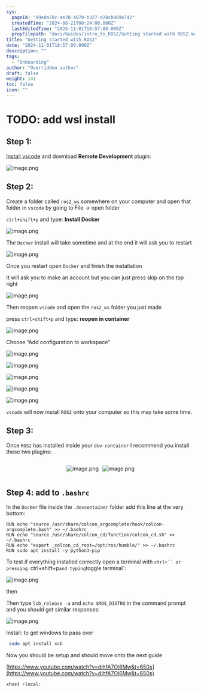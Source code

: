 ```yaml
---
sys:
  pageId: "89e0a78c-4e2b-4070-b327-d28cb0694742"
  createdTime: "2024-08-21T00:24:00.000Z"
  lastEditedTime: "2024-11-01T18:57:00.000Z"
  propFilepath: "docs/Guides/intro_to_ROS2/Getting started with ROS2.md"
title: "Getting started with ROS2"
date: "2024-11-01T18:57:00.000Z"
description: ""
tags:
  - "Onboarding"
author: "Overridden author"
draft: false
weight: 141
toc: false
icon: ""
---
```


# TODO: add wsl install

## Step 1:

[Install vscode](https://code.visualstudio.com/download) and download **Remote Development** plugin:

![image.png](https://prod-files-secure.s3.us-west-2.amazonaws.com/d518164a-d88e-44d1-a4ee-3adb3bd8bce0/efb52993-1881-4a40-b95e-6f020334f022/image.png?X-Amz-Algorithm=AWS4-HMAC-SHA256&X-Amz-Content-Sha256=UNSIGNED-PAYLOAD&X-Amz-Credential=ASIAZI2LB4665HSGFRH7%2F20250404%2Fus-west-2%2Fs3%2Faws4_request&X-Amz-Date=20250404T090904Z&X-Amz-Expires=3600&X-Amz-Security-Token=IQoJb3JpZ2luX2VjEJn%2F%2F%2F%2F%2F%2F%2F%2F%2F%2FwEaCXVzLXdlc3QtMiJHMEUCIA61oB0n3KWjFEcd8XF6VmT2Q94Fx2Q5Sgnhyhut2uL3AiEA8%2F0tZxWKytGW1fs465FVTUqhAJKO3FiI6DnD0pPKjI0q%2FwMIEhAAGgw2Mzc0MjMxODM4MDUiDD1i9pua5%2FzWIdDP4yrcA0iVbGugA6fEP8AoLvABs8kQOa47BeYy1xXlpMvmMGZ5Y%2B3s5gcRknAiACbaiSGcaP7EdelEH37TptMACEFJ6IBkRsIfO8cYcBQj8Y88nEG9CEQARYVKykajSQ50kbg6VyiqRU124oGb9uUZmgXK%2FTG3VOK7dEN%2FOx%2Fgt5KFLpaKLu3QUDoI4RQxDvE1XFDfGI93YxA%2FNhfYE%2Bh3kkFt%2FQlu%2BEhdZnRmfcNAZhCLchnFn4VPbY%2BB%2BBA70YOXU11blgDHp69xA7Uj1TFmYaMLCcJWmYc%2B5CMgIqqftYB9Nf5BAelEy6V0dNOFICodDbQCNDKRqqVlVqGBRTGm6c5f%2B4UT3Fhf5W9pQk8L3Jir95NkIFIZ8VkfwLMKZczLeFzhjO7dYaSiF%2BjoEaD5djaeD%2BWwB4myvlwaHWaPhOnvVG%2FUz9oZMrwe71vSF9pTaoW9WUB1WQiSIy%2Br9L8Kw%2B%2FbKfQuFcVxMFSnkU9bMwhrV%2FQBH%2BLOof3ysE8Drqf%2Fas8hCf7EV04d4lZ4wXJOuKwCLDD%2BHG00nuSIXjbQZ9C9qOcJ0wPsQf8PXic7Xo90Kk609hGSrB2zOoIF%2BFUoJSt6SMaOURL330NLWnEiUCj1JspAhbmNU1Lehmx2fD%2FyMOatvr8GOqUBlRnRmGUNP9zF03IkBd56c5s4jQzbMmVDr%2FHTqnbGfAC3ggmLgzesnszD%2Bxm%2FlCiLbqye1cFfX9yVUnE3mtToZjq%2F3GE6BGPKCn2oKhhgl8JMhIEwFigyX8LhrF2c2UCv%2BvwGHeoMDMfjXUF%2FMc4m4v2KmnTRqPmZAp9lcX3OcJh49SFHZHGSYEh1OUl5CZJDdX1ryTO2n43lfUlfdFdWPhKvCJ5S&X-Amz-Signature=ac0b28fb6608b5feaf921d2e4e0796ec7abae64122a3c1938e52e3b329c8eebd&X-Amz-SignedHeaders=host&x-id=GetObject)

## Step 2:

Create a folder called `ros2_ws` somewhere on your computer and open that folder in `vscode` by going to File → open folder 

`ctrl+shift+p` and type: **Install Docker**

![image.png](https://prod-files-secure.s3.us-west-2.amazonaws.com/d518164a-d88e-44d1-a4ee-3adb3bd8bce0/2269dc0e-1cd5-47ff-bceb-c04ad9b2eab0/image.png?X-Amz-Algorithm=AWS4-HMAC-SHA256&X-Amz-Content-Sha256=UNSIGNED-PAYLOAD&X-Amz-Credential=ASIAZI2LB4665HSGFRH7%2F20250404%2Fus-west-2%2Fs3%2Faws4_request&X-Amz-Date=20250404T090904Z&X-Amz-Expires=3600&X-Amz-Security-Token=IQoJb3JpZ2luX2VjEJn%2F%2F%2F%2F%2F%2F%2F%2F%2F%2FwEaCXVzLXdlc3QtMiJHMEUCIA61oB0n3KWjFEcd8XF6VmT2Q94Fx2Q5Sgnhyhut2uL3AiEA8%2F0tZxWKytGW1fs465FVTUqhAJKO3FiI6DnD0pPKjI0q%2FwMIEhAAGgw2Mzc0MjMxODM4MDUiDD1i9pua5%2FzWIdDP4yrcA0iVbGugA6fEP8AoLvABs8kQOa47BeYy1xXlpMvmMGZ5Y%2B3s5gcRknAiACbaiSGcaP7EdelEH37TptMACEFJ6IBkRsIfO8cYcBQj8Y88nEG9CEQARYVKykajSQ50kbg6VyiqRU124oGb9uUZmgXK%2FTG3VOK7dEN%2FOx%2Fgt5KFLpaKLu3QUDoI4RQxDvE1XFDfGI93YxA%2FNhfYE%2Bh3kkFt%2FQlu%2BEhdZnRmfcNAZhCLchnFn4VPbY%2BB%2BBA70YOXU11blgDHp69xA7Uj1TFmYaMLCcJWmYc%2B5CMgIqqftYB9Nf5BAelEy6V0dNOFICodDbQCNDKRqqVlVqGBRTGm6c5f%2B4UT3Fhf5W9pQk8L3Jir95NkIFIZ8VkfwLMKZczLeFzhjO7dYaSiF%2BjoEaD5djaeD%2BWwB4myvlwaHWaPhOnvVG%2FUz9oZMrwe71vSF9pTaoW9WUB1WQiSIy%2Br9L8Kw%2B%2FbKfQuFcVxMFSnkU9bMwhrV%2FQBH%2BLOof3ysE8Drqf%2Fas8hCf7EV04d4lZ4wXJOuKwCLDD%2BHG00nuSIXjbQZ9C9qOcJ0wPsQf8PXic7Xo90Kk609hGSrB2zOoIF%2BFUoJSt6SMaOURL330NLWnEiUCj1JspAhbmNU1Lehmx2fD%2FyMOatvr8GOqUBlRnRmGUNP9zF03IkBd56c5s4jQzbMmVDr%2FHTqnbGfAC3ggmLgzesnszD%2Bxm%2FlCiLbqye1cFfX9yVUnE3mtToZjq%2F3GE6BGPKCn2oKhhgl8JMhIEwFigyX8LhrF2c2UCv%2BvwGHeoMDMfjXUF%2FMc4m4v2KmnTRqPmZAp9lcX3OcJh49SFHZHGSYEh1OUl5CZJDdX1ryTO2n43lfUlfdFdWPhKvCJ5S&X-Amz-Signature=daf4d710b71404e531e946a539f6dd5b15fd90ab8ce7a6e3a510dfd7f090eba8&X-Amz-SignedHeaders=host&x-id=GetObject)

The `Docker` install will take sometime and at the end it will ask you to restart

![image.png](https://prod-files-secure.s3.us-west-2.amazonaws.com/d518164a-d88e-44d1-a4ee-3adb3bd8bce0/ed233f78-be33-4b1f-b89c-9c346c0e961e/image.png?X-Amz-Algorithm=AWS4-HMAC-SHA256&X-Amz-Content-Sha256=UNSIGNED-PAYLOAD&X-Amz-Credential=ASIAZI2LB4665HSGFRH7%2F20250404%2Fus-west-2%2Fs3%2Faws4_request&X-Amz-Date=20250404T090904Z&X-Amz-Expires=3600&X-Amz-Security-Token=IQoJb3JpZ2luX2VjEJn%2F%2F%2F%2F%2F%2F%2F%2F%2F%2FwEaCXVzLXdlc3QtMiJHMEUCIA61oB0n3KWjFEcd8XF6VmT2Q94Fx2Q5Sgnhyhut2uL3AiEA8%2F0tZxWKytGW1fs465FVTUqhAJKO3FiI6DnD0pPKjI0q%2FwMIEhAAGgw2Mzc0MjMxODM4MDUiDD1i9pua5%2FzWIdDP4yrcA0iVbGugA6fEP8AoLvABs8kQOa47BeYy1xXlpMvmMGZ5Y%2B3s5gcRknAiACbaiSGcaP7EdelEH37TptMACEFJ6IBkRsIfO8cYcBQj8Y88nEG9CEQARYVKykajSQ50kbg6VyiqRU124oGb9uUZmgXK%2FTG3VOK7dEN%2FOx%2Fgt5KFLpaKLu3QUDoI4RQxDvE1XFDfGI93YxA%2FNhfYE%2Bh3kkFt%2FQlu%2BEhdZnRmfcNAZhCLchnFn4VPbY%2BB%2BBA70YOXU11blgDHp69xA7Uj1TFmYaMLCcJWmYc%2B5CMgIqqftYB9Nf5BAelEy6V0dNOFICodDbQCNDKRqqVlVqGBRTGm6c5f%2B4UT3Fhf5W9pQk8L3Jir95NkIFIZ8VkfwLMKZczLeFzhjO7dYaSiF%2BjoEaD5djaeD%2BWwB4myvlwaHWaPhOnvVG%2FUz9oZMrwe71vSF9pTaoW9WUB1WQiSIy%2Br9L8Kw%2B%2FbKfQuFcVxMFSnkU9bMwhrV%2FQBH%2BLOof3ysE8Drqf%2Fas8hCf7EV04d4lZ4wXJOuKwCLDD%2BHG00nuSIXjbQZ9C9qOcJ0wPsQf8PXic7Xo90Kk609hGSrB2zOoIF%2BFUoJSt6SMaOURL330NLWnEiUCj1JspAhbmNU1Lehmx2fD%2FyMOatvr8GOqUBlRnRmGUNP9zF03IkBd56c5s4jQzbMmVDr%2FHTqnbGfAC3ggmLgzesnszD%2Bxm%2FlCiLbqye1cFfX9yVUnE3mtToZjq%2F3GE6BGPKCn2oKhhgl8JMhIEwFigyX8LhrF2c2UCv%2BvwGHeoMDMfjXUF%2FMc4m4v2KmnTRqPmZAp9lcX3OcJh49SFHZHGSYEh1OUl5CZJDdX1ryTO2n43lfUlfdFdWPhKvCJ5S&X-Amz-Signature=f6cc38df10c3a0e757c2e00919f83398b44b6a50904879b0261f4b0a2a536145&X-Amz-SignedHeaders=host&x-id=GetObject)

Once you restart open `Docker` and finish the installation

It will ask you to make an account but you can just press skip on the top right

![image.png](https://prod-files-secure.s3.us-west-2.amazonaws.com/d518164a-d88e-44d1-a4ee-3adb3bd8bce0/21010ad9-1659-4fd9-9f59-9932a09b2a3d/image.png?X-Amz-Algorithm=AWS4-HMAC-SHA256&X-Amz-Content-Sha256=UNSIGNED-PAYLOAD&X-Amz-Credential=ASIAZI2LB4665HSGFRH7%2F20250404%2Fus-west-2%2Fs3%2Faws4_request&X-Amz-Date=20250404T090904Z&X-Amz-Expires=3600&X-Amz-Security-Token=IQoJb3JpZ2luX2VjEJn%2F%2F%2F%2F%2F%2F%2F%2F%2F%2FwEaCXVzLXdlc3QtMiJHMEUCIA61oB0n3KWjFEcd8XF6VmT2Q94Fx2Q5Sgnhyhut2uL3AiEA8%2F0tZxWKytGW1fs465FVTUqhAJKO3FiI6DnD0pPKjI0q%2FwMIEhAAGgw2Mzc0MjMxODM4MDUiDD1i9pua5%2FzWIdDP4yrcA0iVbGugA6fEP8AoLvABs8kQOa47BeYy1xXlpMvmMGZ5Y%2B3s5gcRknAiACbaiSGcaP7EdelEH37TptMACEFJ6IBkRsIfO8cYcBQj8Y88nEG9CEQARYVKykajSQ50kbg6VyiqRU124oGb9uUZmgXK%2FTG3VOK7dEN%2FOx%2Fgt5KFLpaKLu3QUDoI4RQxDvE1XFDfGI93YxA%2FNhfYE%2Bh3kkFt%2FQlu%2BEhdZnRmfcNAZhCLchnFn4VPbY%2BB%2BBA70YOXU11blgDHp69xA7Uj1TFmYaMLCcJWmYc%2B5CMgIqqftYB9Nf5BAelEy6V0dNOFICodDbQCNDKRqqVlVqGBRTGm6c5f%2B4UT3Fhf5W9pQk8L3Jir95NkIFIZ8VkfwLMKZczLeFzhjO7dYaSiF%2BjoEaD5djaeD%2BWwB4myvlwaHWaPhOnvVG%2FUz9oZMrwe71vSF9pTaoW9WUB1WQiSIy%2Br9L8Kw%2B%2FbKfQuFcVxMFSnkU9bMwhrV%2FQBH%2BLOof3ysE8Drqf%2Fas8hCf7EV04d4lZ4wXJOuKwCLDD%2BHG00nuSIXjbQZ9C9qOcJ0wPsQf8PXic7Xo90Kk609hGSrB2zOoIF%2BFUoJSt6SMaOURL330NLWnEiUCj1JspAhbmNU1Lehmx2fD%2FyMOatvr8GOqUBlRnRmGUNP9zF03IkBd56c5s4jQzbMmVDr%2FHTqnbGfAC3ggmLgzesnszD%2Bxm%2FlCiLbqye1cFfX9yVUnE3mtToZjq%2F3GE6BGPKCn2oKhhgl8JMhIEwFigyX8LhrF2c2UCv%2BvwGHeoMDMfjXUF%2FMc4m4v2KmnTRqPmZAp9lcX3OcJh49SFHZHGSYEh1OUl5CZJDdX1ryTO2n43lfUlfdFdWPhKvCJ5S&X-Amz-Signature=05fdcf135a7a1abcdc2215f9e88f3cf8644a7798e42481806be427c70d92635e&X-Amz-SignedHeaders=host&x-id=GetObject)

Then reopen `vscode` and open the `ros2_ws` folder you just made

press `ctrl+shift+p` and type: **reopen in container**

![image.png](https://prod-files-secure.s3.us-west-2.amazonaws.com/d518164a-d88e-44d1-a4ee-3adb3bd8bce0/4e93b8c2-41ad-488c-8095-c74205196118/image.png?X-Amz-Algorithm=AWS4-HMAC-SHA256&X-Amz-Content-Sha256=UNSIGNED-PAYLOAD&X-Amz-Credential=ASIAZI2LB4665HSGFRH7%2F20250404%2Fus-west-2%2Fs3%2Faws4_request&X-Amz-Date=20250404T090904Z&X-Amz-Expires=3600&X-Amz-Security-Token=IQoJb3JpZ2luX2VjEJn%2F%2F%2F%2F%2F%2F%2F%2F%2F%2FwEaCXVzLXdlc3QtMiJHMEUCIA61oB0n3KWjFEcd8XF6VmT2Q94Fx2Q5Sgnhyhut2uL3AiEA8%2F0tZxWKytGW1fs465FVTUqhAJKO3FiI6DnD0pPKjI0q%2FwMIEhAAGgw2Mzc0MjMxODM4MDUiDD1i9pua5%2FzWIdDP4yrcA0iVbGugA6fEP8AoLvABs8kQOa47BeYy1xXlpMvmMGZ5Y%2B3s5gcRknAiACbaiSGcaP7EdelEH37TptMACEFJ6IBkRsIfO8cYcBQj8Y88nEG9CEQARYVKykajSQ50kbg6VyiqRU124oGb9uUZmgXK%2FTG3VOK7dEN%2FOx%2Fgt5KFLpaKLu3QUDoI4RQxDvE1XFDfGI93YxA%2FNhfYE%2Bh3kkFt%2FQlu%2BEhdZnRmfcNAZhCLchnFn4VPbY%2BB%2BBA70YOXU11blgDHp69xA7Uj1TFmYaMLCcJWmYc%2B5CMgIqqftYB9Nf5BAelEy6V0dNOFICodDbQCNDKRqqVlVqGBRTGm6c5f%2B4UT3Fhf5W9pQk8L3Jir95NkIFIZ8VkfwLMKZczLeFzhjO7dYaSiF%2BjoEaD5djaeD%2BWwB4myvlwaHWaPhOnvVG%2FUz9oZMrwe71vSF9pTaoW9WUB1WQiSIy%2Br9L8Kw%2B%2FbKfQuFcVxMFSnkU9bMwhrV%2FQBH%2BLOof3ysE8Drqf%2Fas8hCf7EV04d4lZ4wXJOuKwCLDD%2BHG00nuSIXjbQZ9C9qOcJ0wPsQf8PXic7Xo90Kk609hGSrB2zOoIF%2BFUoJSt6SMaOURL330NLWnEiUCj1JspAhbmNU1Lehmx2fD%2FyMOatvr8GOqUBlRnRmGUNP9zF03IkBd56c5s4jQzbMmVDr%2FHTqnbGfAC3ggmLgzesnszD%2Bxm%2FlCiLbqye1cFfX9yVUnE3mtToZjq%2F3GE6BGPKCn2oKhhgl8JMhIEwFigyX8LhrF2c2UCv%2BvwGHeoMDMfjXUF%2FMc4m4v2KmnTRqPmZAp9lcX3OcJh49SFHZHGSYEh1OUl5CZJDdX1ryTO2n43lfUlfdFdWPhKvCJ5S&X-Amz-Signature=a63d572917bb790c38ead0255262bdfd04b4be5cd08d783d1d381d2e6119f04c&X-Amz-SignedHeaders=host&x-id=GetObject)

Choose “Add configuration to workspace”

![image.png](https://prod-files-secure.s3.us-west-2.amazonaws.com/d518164a-d88e-44d1-a4ee-3adb3bd8bce0/9560b282-5060-4989-ba37-97e7b2c22476/image.png?X-Amz-Algorithm=AWS4-HMAC-SHA256&X-Amz-Content-Sha256=UNSIGNED-PAYLOAD&X-Amz-Credential=ASIAZI2LB4665HSGFRH7%2F20250404%2Fus-west-2%2Fs3%2Faws4_request&X-Amz-Date=20250404T090904Z&X-Amz-Expires=3600&X-Amz-Security-Token=IQoJb3JpZ2luX2VjEJn%2F%2F%2F%2F%2F%2F%2F%2F%2F%2FwEaCXVzLXdlc3QtMiJHMEUCIA61oB0n3KWjFEcd8XF6VmT2Q94Fx2Q5Sgnhyhut2uL3AiEA8%2F0tZxWKytGW1fs465FVTUqhAJKO3FiI6DnD0pPKjI0q%2FwMIEhAAGgw2Mzc0MjMxODM4MDUiDD1i9pua5%2FzWIdDP4yrcA0iVbGugA6fEP8AoLvABs8kQOa47BeYy1xXlpMvmMGZ5Y%2B3s5gcRknAiACbaiSGcaP7EdelEH37TptMACEFJ6IBkRsIfO8cYcBQj8Y88nEG9CEQARYVKykajSQ50kbg6VyiqRU124oGb9uUZmgXK%2FTG3VOK7dEN%2FOx%2Fgt5KFLpaKLu3QUDoI4RQxDvE1XFDfGI93YxA%2FNhfYE%2Bh3kkFt%2FQlu%2BEhdZnRmfcNAZhCLchnFn4VPbY%2BB%2BBA70YOXU11blgDHp69xA7Uj1TFmYaMLCcJWmYc%2B5CMgIqqftYB9Nf5BAelEy6V0dNOFICodDbQCNDKRqqVlVqGBRTGm6c5f%2B4UT3Fhf5W9pQk8L3Jir95NkIFIZ8VkfwLMKZczLeFzhjO7dYaSiF%2BjoEaD5djaeD%2BWwB4myvlwaHWaPhOnvVG%2FUz9oZMrwe71vSF9pTaoW9WUB1WQiSIy%2Br9L8Kw%2B%2FbKfQuFcVxMFSnkU9bMwhrV%2FQBH%2BLOof3ysE8Drqf%2Fas8hCf7EV04d4lZ4wXJOuKwCLDD%2BHG00nuSIXjbQZ9C9qOcJ0wPsQf8PXic7Xo90Kk609hGSrB2zOoIF%2BFUoJSt6SMaOURL330NLWnEiUCj1JspAhbmNU1Lehmx2fD%2FyMOatvr8GOqUBlRnRmGUNP9zF03IkBd56c5s4jQzbMmVDr%2FHTqnbGfAC3ggmLgzesnszD%2Bxm%2FlCiLbqye1cFfX9yVUnE3mtToZjq%2F3GE6BGPKCn2oKhhgl8JMhIEwFigyX8LhrF2c2UCv%2BvwGHeoMDMfjXUF%2FMc4m4v2KmnTRqPmZAp9lcX3OcJh49SFHZHGSYEh1OUl5CZJDdX1ryTO2n43lfUlfdFdWPhKvCJ5S&X-Amz-Signature=b2b0162b80a823026241a0ec9406b6c9d7dd58c2f65352139359e3bd7d999af8&X-Amz-SignedHeaders=host&x-id=GetObject)

![image.png](https://prod-files-secure.s3.us-west-2.amazonaws.com/d518164a-d88e-44d1-a4ee-3adb3bd8bce0/2ee63f81-886b-48e8-a553-dc6e5eac99e4/image.png?X-Amz-Algorithm=AWS4-HMAC-SHA256&X-Amz-Content-Sha256=UNSIGNED-PAYLOAD&X-Amz-Credential=ASIAZI2LB4665HSGFRH7%2F20250404%2Fus-west-2%2Fs3%2Faws4_request&X-Amz-Date=20250404T090904Z&X-Amz-Expires=3600&X-Amz-Security-Token=IQoJb3JpZ2luX2VjEJn%2F%2F%2F%2F%2F%2F%2F%2F%2F%2FwEaCXVzLXdlc3QtMiJHMEUCIA61oB0n3KWjFEcd8XF6VmT2Q94Fx2Q5Sgnhyhut2uL3AiEA8%2F0tZxWKytGW1fs465FVTUqhAJKO3FiI6DnD0pPKjI0q%2FwMIEhAAGgw2Mzc0MjMxODM4MDUiDD1i9pua5%2FzWIdDP4yrcA0iVbGugA6fEP8AoLvABs8kQOa47BeYy1xXlpMvmMGZ5Y%2B3s5gcRknAiACbaiSGcaP7EdelEH37TptMACEFJ6IBkRsIfO8cYcBQj8Y88nEG9CEQARYVKykajSQ50kbg6VyiqRU124oGb9uUZmgXK%2FTG3VOK7dEN%2FOx%2Fgt5KFLpaKLu3QUDoI4RQxDvE1XFDfGI93YxA%2FNhfYE%2Bh3kkFt%2FQlu%2BEhdZnRmfcNAZhCLchnFn4VPbY%2BB%2BBA70YOXU11blgDHp69xA7Uj1TFmYaMLCcJWmYc%2B5CMgIqqftYB9Nf5BAelEy6V0dNOFICodDbQCNDKRqqVlVqGBRTGm6c5f%2B4UT3Fhf5W9pQk8L3Jir95NkIFIZ8VkfwLMKZczLeFzhjO7dYaSiF%2BjoEaD5djaeD%2BWwB4myvlwaHWaPhOnvVG%2FUz9oZMrwe71vSF9pTaoW9WUB1WQiSIy%2Br9L8Kw%2B%2FbKfQuFcVxMFSnkU9bMwhrV%2FQBH%2BLOof3ysE8Drqf%2Fas8hCf7EV04d4lZ4wXJOuKwCLDD%2BHG00nuSIXjbQZ9C9qOcJ0wPsQf8PXic7Xo90Kk609hGSrB2zOoIF%2BFUoJSt6SMaOURL330NLWnEiUCj1JspAhbmNU1Lehmx2fD%2FyMOatvr8GOqUBlRnRmGUNP9zF03IkBd56c5s4jQzbMmVDr%2FHTqnbGfAC3ggmLgzesnszD%2Bxm%2FlCiLbqye1cFfX9yVUnE3mtToZjq%2F3GE6BGPKCn2oKhhgl8JMhIEwFigyX8LhrF2c2UCv%2BvwGHeoMDMfjXUF%2FMc4m4v2KmnTRqPmZAp9lcX3OcJh49SFHZHGSYEh1OUl5CZJDdX1ryTO2n43lfUlfdFdWPhKvCJ5S&X-Amz-Signature=cee89c2fe95022abcf9773c432b9f61264fe8c95d774fb12dd24618d3a760bc7&X-Amz-SignedHeaders=host&x-id=GetObject)

![image.png](https://prod-files-secure.s3.us-west-2.amazonaws.com/d518164a-d88e-44d1-a4ee-3adb3bd8bce0/ae1580b2-b048-407e-aed9-b584224a7a04/image.png?X-Amz-Algorithm=AWS4-HMAC-SHA256&X-Amz-Content-Sha256=UNSIGNED-PAYLOAD&X-Amz-Credential=ASIAZI2LB4665HSGFRH7%2F20250404%2Fus-west-2%2Fs3%2Faws4_request&X-Amz-Date=20250404T090904Z&X-Amz-Expires=3600&X-Amz-Security-Token=IQoJb3JpZ2luX2VjEJn%2F%2F%2F%2F%2F%2F%2F%2F%2F%2FwEaCXVzLXdlc3QtMiJHMEUCIA61oB0n3KWjFEcd8XF6VmT2Q94Fx2Q5Sgnhyhut2uL3AiEA8%2F0tZxWKytGW1fs465FVTUqhAJKO3FiI6DnD0pPKjI0q%2FwMIEhAAGgw2Mzc0MjMxODM4MDUiDD1i9pua5%2FzWIdDP4yrcA0iVbGugA6fEP8AoLvABs8kQOa47BeYy1xXlpMvmMGZ5Y%2B3s5gcRknAiACbaiSGcaP7EdelEH37TptMACEFJ6IBkRsIfO8cYcBQj8Y88nEG9CEQARYVKykajSQ50kbg6VyiqRU124oGb9uUZmgXK%2FTG3VOK7dEN%2FOx%2Fgt5KFLpaKLu3QUDoI4RQxDvE1XFDfGI93YxA%2FNhfYE%2Bh3kkFt%2FQlu%2BEhdZnRmfcNAZhCLchnFn4VPbY%2BB%2BBA70YOXU11blgDHp69xA7Uj1TFmYaMLCcJWmYc%2B5CMgIqqftYB9Nf5BAelEy6V0dNOFICodDbQCNDKRqqVlVqGBRTGm6c5f%2B4UT3Fhf5W9pQk8L3Jir95NkIFIZ8VkfwLMKZczLeFzhjO7dYaSiF%2BjoEaD5djaeD%2BWwB4myvlwaHWaPhOnvVG%2FUz9oZMrwe71vSF9pTaoW9WUB1WQiSIy%2Br9L8Kw%2B%2FbKfQuFcVxMFSnkU9bMwhrV%2FQBH%2BLOof3ysE8Drqf%2Fas8hCf7EV04d4lZ4wXJOuKwCLDD%2BHG00nuSIXjbQZ9C9qOcJ0wPsQf8PXic7Xo90Kk609hGSrB2zOoIF%2BFUoJSt6SMaOURL330NLWnEiUCj1JspAhbmNU1Lehmx2fD%2FyMOatvr8GOqUBlRnRmGUNP9zF03IkBd56c5s4jQzbMmVDr%2FHTqnbGfAC3ggmLgzesnszD%2Bxm%2FlCiLbqye1cFfX9yVUnE3mtToZjq%2F3GE6BGPKCn2oKhhgl8JMhIEwFigyX8LhrF2c2UCv%2BvwGHeoMDMfjXUF%2FMc4m4v2KmnTRqPmZAp9lcX3OcJh49SFHZHGSYEh1OUl5CZJDdX1ryTO2n43lfUlfdFdWPhKvCJ5S&X-Amz-Signature=acd0113d25b7babbfd05c42293676b6e81e1894321b59d5a62e430564dc7e2c3&X-Amz-SignedHeaders=host&x-id=GetObject)

![image.png](https://prod-files-secure.s3.us-west-2.amazonaws.com/d518164a-d88e-44d1-a4ee-3adb3bd8bce0/53255b28-f75e-430f-b9e3-c0ac8577e42b/image.png?X-Amz-Algorithm=AWS4-HMAC-SHA256&X-Amz-Content-Sha256=UNSIGNED-PAYLOAD&X-Amz-Credential=ASIAZI2LB4665HSGFRH7%2F20250404%2Fus-west-2%2Fs3%2Faws4_request&X-Amz-Date=20250404T090904Z&X-Amz-Expires=3600&X-Amz-Security-Token=IQoJb3JpZ2luX2VjEJn%2F%2F%2F%2F%2F%2F%2F%2F%2F%2FwEaCXVzLXdlc3QtMiJHMEUCIA61oB0n3KWjFEcd8XF6VmT2Q94Fx2Q5Sgnhyhut2uL3AiEA8%2F0tZxWKytGW1fs465FVTUqhAJKO3FiI6DnD0pPKjI0q%2FwMIEhAAGgw2Mzc0MjMxODM4MDUiDD1i9pua5%2FzWIdDP4yrcA0iVbGugA6fEP8AoLvABs8kQOa47BeYy1xXlpMvmMGZ5Y%2B3s5gcRknAiACbaiSGcaP7EdelEH37TptMACEFJ6IBkRsIfO8cYcBQj8Y88nEG9CEQARYVKykajSQ50kbg6VyiqRU124oGb9uUZmgXK%2FTG3VOK7dEN%2FOx%2Fgt5KFLpaKLu3QUDoI4RQxDvE1XFDfGI93YxA%2FNhfYE%2Bh3kkFt%2FQlu%2BEhdZnRmfcNAZhCLchnFn4VPbY%2BB%2BBA70YOXU11blgDHp69xA7Uj1TFmYaMLCcJWmYc%2B5CMgIqqftYB9Nf5BAelEy6V0dNOFICodDbQCNDKRqqVlVqGBRTGm6c5f%2B4UT3Fhf5W9pQk8L3Jir95NkIFIZ8VkfwLMKZczLeFzhjO7dYaSiF%2BjoEaD5djaeD%2BWwB4myvlwaHWaPhOnvVG%2FUz9oZMrwe71vSF9pTaoW9WUB1WQiSIy%2Br9L8Kw%2B%2FbKfQuFcVxMFSnkU9bMwhrV%2FQBH%2BLOof3ysE8Drqf%2Fas8hCf7EV04d4lZ4wXJOuKwCLDD%2BHG00nuSIXjbQZ9C9qOcJ0wPsQf8PXic7Xo90Kk609hGSrB2zOoIF%2BFUoJSt6SMaOURL330NLWnEiUCj1JspAhbmNU1Lehmx2fD%2FyMOatvr8GOqUBlRnRmGUNP9zF03IkBd56c5s4jQzbMmVDr%2FHTqnbGfAC3ggmLgzesnszD%2Bxm%2FlCiLbqye1cFfX9yVUnE3mtToZjq%2F3GE6BGPKCn2oKhhgl8JMhIEwFigyX8LhrF2c2UCv%2BvwGHeoMDMfjXUF%2FMc4m4v2KmnTRqPmZAp9lcX3OcJh49SFHZHGSYEh1OUl5CZJDdX1ryTO2n43lfUlfdFdWPhKvCJ5S&X-Amz-Signature=eb250d0fe7dc369f433633f3f9d8097845cde8a63f1905d6d67219a0a5213835&X-Amz-SignedHeaders=host&x-id=GetObject)

![image.png](https://prod-files-secure.s3.us-west-2.amazonaws.com/d518164a-d88e-44d1-a4ee-3adb3bd8bce0/7c562767-5af9-4ffb-97d1-327bcdf4ee00/image.png?X-Amz-Algorithm=AWS4-HMAC-SHA256&X-Amz-Content-Sha256=UNSIGNED-PAYLOAD&X-Amz-Credential=ASIAZI2LB4665HSGFRH7%2F20250404%2Fus-west-2%2Fs3%2Faws4_request&X-Amz-Date=20250404T090904Z&X-Amz-Expires=3600&X-Amz-Security-Token=IQoJb3JpZ2luX2VjEJn%2F%2F%2F%2F%2F%2F%2F%2F%2F%2FwEaCXVzLXdlc3QtMiJHMEUCIA61oB0n3KWjFEcd8XF6VmT2Q94Fx2Q5Sgnhyhut2uL3AiEA8%2F0tZxWKytGW1fs465FVTUqhAJKO3FiI6DnD0pPKjI0q%2FwMIEhAAGgw2Mzc0MjMxODM4MDUiDD1i9pua5%2FzWIdDP4yrcA0iVbGugA6fEP8AoLvABs8kQOa47BeYy1xXlpMvmMGZ5Y%2B3s5gcRknAiACbaiSGcaP7EdelEH37TptMACEFJ6IBkRsIfO8cYcBQj8Y88nEG9CEQARYVKykajSQ50kbg6VyiqRU124oGb9uUZmgXK%2FTG3VOK7dEN%2FOx%2Fgt5KFLpaKLu3QUDoI4RQxDvE1XFDfGI93YxA%2FNhfYE%2Bh3kkFt%2FQlu%2BEhdZnRmfcNAZhCLchnFn4VPbY%2BB%2BBA70YOXU11blgDHp69xA7Uj1TFmYaMLCcJWmYc%2B5CMgIqqftYB9Nf5BAelEy6V0dNOFICodDbQCNDKRqqVlVqGBRTGm6c5f%2B4UT3Fhf5W9pQk8L3Jir95NkIFIZ8VkfwLMKZczLeFzhjO7dYaSiF%2BjoEaD5djaeD%2BWwB4myvlwaHWaPhOnvVG%2FUz9oZMrwe71vSF9pTaoW9WUB1WQiSIy%2Br9L8Kw%2B%2FbKfQuFcVxMFSnkU9bMwhrV%2FQBH%2BLOof3ysE8Drqf%2Fas8hCf7EV04d4lZ4wXJOuKwCLDD%2BHG00nuSIXjbQZ9C9qOcJ0wPsQf8PXic7Xo90Kk609hGSrB2zOoIF%2BFUoJSt6SMaOURL330NLWnEiUCj1JspAhbmNU1Lehmx2fD%2FyMOatvr8GOqUBlRnRmGUNP9zF03IkBd56c5s4jQzbMmVDr%2FHTqnbGfAC3ggmLgzesnszD%2Bxm%2FlCiLbqye1cFfX9yVUnE3mtToZjq%2F3GE6BGPKCn2oKhhgl8JMhIEwFigyX8LhrF2c2UCv%2BvwGHeoMDMfjXUF%2FMc4m4v2KmnTRqPmZAp9lcX3OcJh49SFHZHGSYEh1OUl5CZJDdX1ryTO2n43lfUlfdFdWPhKvCJ5S&X-Amz-Signature=54d3d0d7dd170f0785b2835f7a512da7c1377d13f8df79e9d4ae1979f1c1dea7&X-Amz-SignedHeaders=host&x-id=GetObject)

`vscode` will now install `ROS2` onto your computer so this may take some time.

## Step 3:

Once `ROS2` has installed inside your `dev-container` I recommend you install these two plugins:

<div style="display: flex;flex-direction: row; column-gap:10px; max-width: 630px;justify-content: center;">
<div>

![image.png](https://prod-files-secure.s3.us-west-2.amazonaws.com/d518164a-d88e-44d1-a4ee-3adb3bd8bce0/3fc3d550-5a54-4ba1-ba6b-faa01cdb7369/image.png?X-Amz-Algorithm=AWS4-HMAC-SHA256&X-Amz-Content-Sha256=UNSIGNED-PAYLOAD&X-Amz-Credential=ASIAZI2LB4665IOY2XDL%2F20250404%2Fus-west-2%2Fs3%2Faws4_request&X-Amz-Date=20250404T090914Z&X-Amz-Expires=3600&X-Amz-Security-Token=IQoJb3JpZ2luX2VjEJn%2F%2F%2F%2F%2F%2F%2F%2F%2F%2FwEaCXVzLXdlc3QtMiJHMEUCIQDD8yruy9GAkkbnotC7%2BuWbuKFkLYBGF9iP1m%2BOhG9HSQIgFgGAM7FDh5vorDMlCkd%2B93AnVdqn1YBd%2BAEHXdA%2B%2FhQq%2FwMIERAAGgw2Mzc0MjMxODM4MDUiDG490hvJcSC5EMBa4ircA%2Bmky8QC5lD23g3cYfiKl49djXhkygFUvixJEEGmRdTdOCW7Q%2Bf8AWg5XJYJzDX38I8tqNBrLgglgswxQaJv7zh1jGIc63e8aFzAt4pMdCYelsxQSvg6kzZHJ5Ch3mKtpS8qG4hiTXBIuZhJlWb%2F0FZGBKsmiPVN%2FRZAv70fco0E%2F6mU4lAbNrK18D8o73C5vpNWIAysm12CStpOAomppzLnfRkHyUD%2Fss91PHASOdgjCk95XJjyG4F9lNLlFHK4Xhe6Ih5t8NFxtGUCKOOsvT%2FJLPAmDO8Ggz7oPeXnJJn3onTVYQM1idGq%2BHGZ8o8HDJRo5kpz8OaU4SaiIX2azGkxzz81PCxEoLUQDD9IQUmbPkY0NwkGEqgH68hwGlEjPpzgyt5G39dCd04WVuxQ8Rw4u7CYeVSXXTWx8QjxRmjbiOT2M%2Fx4oNbEKhk%2F9alj997iOzaT0sRyv6mzpPDLJmQYLX6ETx5vm7VXVeClWIFaf6aBJLgYXu0r4UQCmuXpG27uFmk8f%2Fx%2FgMRGLmm5gse2czasEeBamW%2BqJn57s52ldhddK8OJho%2FMW2yfGFFYoQTMiik4arAOGbqCR7C22YI8doh0%2B3eE1ANzyOC4v5nb6PzgiS7klCKputW4MKKtvr8GOqUBzh%2BY0ibi22JPh0A5Trl8SIPMGYBMKEmZI1MZVZ1rJf6TIirZXsqcdptxTv1c1kYoZg9q8g6Oegyz3p3vGicA6tboFojKcnCQLxnorlOlZm9PoYOLiZ%2BiiMlBGNs8FCGznAtuqDe228AW2Wjy7DiyQA%2B06AyXmDDttY4PLl%2FOIDXioFRAjOrU055KJXcesNVFn0VqRO5SQzLbcwdLpmPfthvWHEDo&X-Amz-Signature=b988fcde75863f7d2f3d092e8ec43b76e2417a4ce2ef29244ba3be37680a4998&X-Amz-SignedHeaders=host&x-id=GetObject)

</div>
<div>

![image.png](https://prod-files-secure.s3.us-west-2.amazonaws.com/d518164a-d88e-44d1-a4ee-3adb3bd8bce0/d994cc66-13c2-4093-a5a3-f84cf4601a82/image.png?X-Amz-Algorithm=AWS4-HMAC-SHA256&X-Amz-Content-Sha256=UNSIGNED-PAYLOAD&X-Amz-Credential=ASIAZI2LB466ZKIFBWMU%2F20250404%2Fus-west-2%2Fs3%2Faws4_request&X-Amz-Date=20250404T090917Z&X-Amz-Expires=3600&X-Amz-Security-Token=IQoJb3JpZ2luX2VjEJn%2F%2F%2F%2F%2F%2F%2F%2F%2F%2FwEaCXVzLXdlc3QtMiJHMEUCIQD8z%2F1Rk5bKT3%2BS3nCHZFDTpEPisL3zvgsxgdAI0jJQVQIgU5oVTzkJpazVskDdX19EXeFptv2sAlyNd%2FtDCWo6T9wq%2FwMIERAAGgw2Mzc0MjMxODM4MDUiDCzMwA7Zp%2FWpzLRTxSrcA9B%2BSyKD3LnrFuSRvbU109PHssZHzPqmgIBXNuxEA7C99C%2BvndrKx0B695RzsbunXOS1n7gHE2F9rKEOSsbCQeImUftsnGx5TFl6%2BfWhh7nqqBo4HPYbV0QH8hCc1n4Ro5KnD253%2BqBMlqY0KTI%2BGD2kZP2hs4m2SMcDLxpbY62GLmbRtTZYlLH9Vmc%2FTYozFKVHrGwscZJPIzqmeu2TbmKioHJ8k3dSU7lVkDVbsqpAucILqHqP3%2BtEfC%2FiGA8yD7Ebd4EjE9Yn9CoT5auHeVYQ722GCWiVbsrYuKsVRf6S7arewZho2vCh%2BnliYXFBpO8w%2F1BU2Q2MYMWOo7%2BLM0Q27ksTik2WNQ3qUbTz%2FsWlbois%2BIXxd4SG%2BCYwYBIGWwl5XKxR305%2FC2Ec05vgpzx%2Ffza3DaH2xA1LGPavBpLEUgENeOVlZnTP8nca9CnwPnMCP%2FaaLPhpO9ZepsYmB79%2BJ5WQNHZMRRv6dwH9g%2B16wIHnXfmxo21Fe17h1BJwO2MbBoxiBhGT1AAqcR2HuMyelY7tPXsQlFwWusqLkub0ijeAXKx%2B8NCDkOEox%2BUXdMCRHqWQfkUcyU2oZ5LADhTZJFWKcXS%2F%2BATYbeY6wqlGgXNnMCN8LY1d9gyLMM6uvr8GOqUBGPZcXbOFWE%2BLvyrnCqW15vYzeC3YmxChBl%2B4%2BBHNEedHHDtEGreo2iWUD2spGGZEBfMsht2EqOxZAbEvXGFySXVlTZF3MNfv%2Fxue6RMCd%2FaxvCDRFlEVKkOHQ6aOv2do50PLhlZbDnwHEYApdjPs8bmRx%2Bst5lP6oY3UMw%2F2fl3kuTOyiiOv3vrUC1L2%2FAFplxwIyGgta6BJScHpqH40H8a6JaEV&X-Amz-Signature=643fa754005e15cffb4b1b22c7b4556158b2bc568bfde2fe4a3b9469fbdd0de3&X-Amz-SignedHeaders=host&x-id=GetObject)

</div>
</div>

## Step 4: add to `.bashrc`

In the `Docker` file inside the `.devcontainer` folder add this line at the very bottom: 

```docker
RUN echo "source /usr/share/colcon_argcomplete/hook/colcon-argcomplete.bash" >> ~/.bashrc
RUN echo "source /usr/share/colcon_cd/function/colcon_cd.sh" >> ~/.bashrc
RUN echo "export _colcon_cd_root=/opt/ros/humble/" >> ~/.bashrc
RUN sudo apt install -y python3-pip 
```

To test if everything installed correctly open a terminal with `ctrl+`` or pressing `ctrl+shift+p` and typing `toggle terminal`:

![image.png](https://prod-files-secure.s3.us-west-2.amazonaws.com/d518164a-d88e-44d1-a4ee-3adb3bd8bce0/6a4943d8-b04e-4c02-9a58-775f3384d1a5/image.png?X-Amz-Algorithm=AWS4-HMAC-SHA256&X-Amz-Content-Sha256=UNSIGNED-PAYLOAD&X-Amz-Credential=ASIAZI2LB4665HSGFRH7%2F20250404%2Fus-west-2%2Fs3%2Faws4_request&X-Amz-Date=20250404T090904Z&X-Amz-Expires=3600&X-Amz-Security-Token=IQoJb3JpZ2luX2VjEJn%2F%2F%2F%2F%2F%2F%2F%2F%2F%2FwEaCXVzLXdlc3QtMiJHMEUCIA61oB0n3KWjFEcd8XF6VmT2Q94Fx2Q5Sgnhyhut2uL3AiEA8%2F0tZxWKytGW1fs465FVTUqhAJKO3FiI6DnD0pPKjI0q%2FwMIEhAAGgw2Mzc0MjMxODM4MDUiDD1i9pua5%2FzWIdDP4yrcA0iVbGugA6fEP8AoLvABs8kQOa47BeYy1xXlpMvmMGZ5Y%2B3s5gcRknAiACbaiSGcaP7EdelEH37TptMACEFJ6IBkRsIfO8cYcBQj8Y88nEG9CEQARYVKykajSQ50kbg6VyiqRU124oGb9uUZmgXK%2FTG3VOK7dEN%2FOx%2Fgt5KFLpaKLu3QUDoI4RQxDvE1XFDfGI93YxA%2FNhfYE%2Bh3kkFt%2FQlu%2BEhdZnRmfcNAZhCLchnFn4VPbY%2BB%2BBA70YOXU11blgDHp69xA7Uj1TFmYaMLCcJWmYc%2B5CMgIqqftYB9Nf5BAelEy6V0dNOFICodDbQCNDKRqqVlVqGBRTGm6c5f%2B4UT3Fhf5W9pQk8L3Jir95NkIFIZ8VkfwLMKZczLeFzhjO7dYaSiF%2BjoEaD5djaeD%2BWwB4myvlwaHWaPhOnvVG%2FUz9oZMrwe71vSF9pTaoW9WUB1WQiSIy%2Br9L8Kw%2B%2FbKfQuFcVxMFSnkU9bMwhrV%2FQBH%2BLOof3ysE8Drqf%2Fas8hCf7EV04d4lZ4wXJOuKwCLDD%2BHG00nuSIXjbQZ9C9qOcJ0wPsQf8PXic7Xo90Kk609hGSrB2zOoIF%2BFUoJSt6SMaOURL330NLWnEiUCj1JspAhbmNU1Lehmx2fD%2FyMOatvr8GOqUBlRnRmGUNP9zF03IkBd56c5s4jQzbMmVDr%2FHTqnbGfAC3ggmLgzesnszD%2Bxm%2FlCiLbqye1cFfX9yVUnE3mtToZjq%2F3GE6BGPKCn2oKhhgl8JMhIEwFigyX8LhrF2c2UCv%2BvwGHeoMDMfjXUF%2FMc4m4v2KmnTRqPmZAp9lcX3OcJh49SFHZHGSYEh1OUl5CZJDdX1ryTO2n43lfUlfdFdWPhKvCJ5S&X-Amz-Signature=6a84965bfae4c949d3a2b73667750ad56d7a56f0467efc72d04954781602ee68&X-Amz-SignedHeaders=host&x-id=GetObject)

then 

Then type `lsb_release -a` and `echo $ROS_DISTRO` in the command prompt and you should get similar responses:

![image.png](https://prod-files-secure.s3.us-west-2.amazonaws.com/d518164a-d88e-44d1-a4ee-3adb3bd8bce0/3e635dec-a805-4e85-8b9e-d000e5b71a4e/image.png?X-Amz-Algorithm=AWS4-HMAC-SHA256&X-Amz-Content-Sha256=UNSIGNED-PAYLOAD&X-Amz-Credential=ASIAZI2LB4665HSGFRH7%2F20250404%2Fus-west-2%2Fs3%2Faws4_request&X-Amz-Date=20250404T090904Z&X-Amz-Expires=3600&X-Amz-Security-Token=IQoJb3JpZ2luX2VjEJn%2F%2F%2F%2F%2F%2F%2F%2F%2F%2FwEaCXVzLXdlc3QtMiJHMEUCIA61oB0n3KWjFEcd8XF6VmT2Q94Fx2Q5Sgnhyhut2uL3AiEA8%2F0tZxWKytGW1fs465FVTUqhAJKO3FiI6DnD0pPKjI0q%2FwMIEhAAGgw2Mzc0MjMxODM4MDUiDD1i9pua5%2FzWIdDP4yrcA0iVbGugA6fEP8AoLvABs8kQOa47BeYy1xXlpMvmMGZ5Y%2B3s5gcRknAiACbaiSGcaP7EdelEH37TptMACEFJ6IBkRsIfO8cYcBQj8Y88nEG9CEQARYVKykajSQ50kbg6VyiqRU124oGb9uUZmgXK%2FTG3VOK7dEN%2FOx%2Fgt5KFLpaKLu3QUDoI4RQxDvE1XFDfGI93YxA%2FNhfYE%2Bh3kkFt%2FQlu%2BEhdZnRmfcNAZhCLchnFn4VPbY%2BB%2BBA70YOXU11blgDHp69xA7Uj1TFmYaMLCcJWmYc%2B5CMgIqqftYB9Nf5BAelEy6V0dNOFICodDbQCNDKRqqVlVqGBRTGm6c5f%2B4UT3Fhf5W9pQk8L3Jir95NkIFIZ8VkfwLMKZczLeFzhjO7dYaSiF%2BjoEaD5djaeD%2BWwB4myvlwaHWaPhOnvVG%2FUz9oZMrwe71vSF9pTaoW9WUB1WQiSIy%2Br9L8Kw%2B%2FbKfQuFcVxMFSnkU9bMwhrV%2FQBH%2BLOof3ysE8Drqf%2Fas8hCf7EV04d4lZ4wXJOuKwCLDD%2BHG00nuSIXjbQZ9C9qOcJ0wPsQf8PXic7Xo90Kk609hGSrB2zOoIF%2BFUoJSt6SMaOURL330NLWnEiUCj1JspAhbmNU1Lehmx2fD%2FyMOatvr8GOqUBlRnRmGUNP9zF03IkBd56c5s4jQzbMmVDr%2FHTqnbGfAC3ggmLgzesnszD%2Bxm%2FlCiLbqye1cFfX9yVUnE3mtToZjq%2F3GE6BGPKCn2oKhhgl8JMhIEwFigyX8LhrF2c2UCv%2BvwGHeoMDMfjXUF%2FMc4m4v2KmnTRqPmZAp9lcX3OcJh49SFHZHGSYEh1OUl5CZJDdX1ryTO2n43lfUlfdFdWPhKvCJ5S&X-Amz-Signature=a7698c17a9bf2fad5ea7af31fe8d5a88aec6df6e03d52ff90615b199363fcf75&X-Amz-SignedHeaders=host&x-id=GetObject)

Install:  to get windows to pass over

```bash
 sudo apt install xcb
```

Now you should be setup and should move onto the next guide 

[https://www.youtube.com/watch?v=dihfA7Ol6Mw&t=650s](https://www.youtube.com/watch?v=dihfA7Ol6Mw&t=650s)

```python
xhost +local:
```
